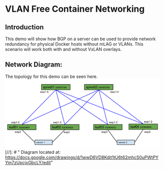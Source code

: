 # VLAN Free Container Networking

## Introduction
This demo will show how BGP on a server can be used to provide network redundancy for physical Docker hosts without mLAG or VLANs. This scenario will work both with and without VxLAN overlays.

## Network Diagram:
The topology for this demo can be seen here.
![Diagram](diagram.png)
[//]: # " Diagram located at: https://docs.google.com/drawings/d/1wwD6VD8Kdit1tU6t62mhcS0uPWtPYYm7zUpcjxGbcLY/edit"
